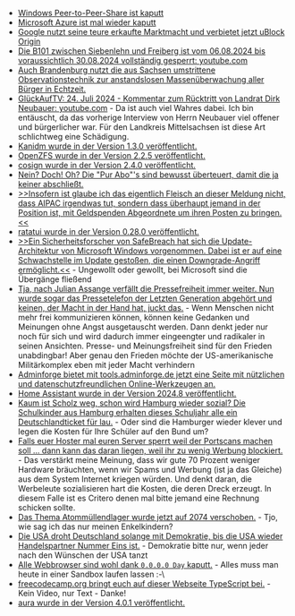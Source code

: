 * [Windows Peer-to-Peer-Share ist kaputt](https://www.borncity.com/blog/2024/08/05/neue-bitsloth-backdoor-entdeckt-missbraucht-den-windows-bits-dienst/)
* [Microsoft Azure ist mal wieder kaputt](https://blog.fefe.de/?ts=984fff3c)
* [Google nutzt seine teure erkaufte Marktmacht und verbietet jetzt uBlock Origin](https://blog.fefe.de/?ts=984e39c6)
* [Die B101 zwischen Siebenlehn und Freiberg ist vom 06.08.2024 bis voraussichtlich 30.08.2024 vollständig gesperrt: youtube.com](https://www.youtube.com/watch?v=Sx9y_23zhy4)
* [Auch Brandenburg nutzt die aus Sachsen umstrittene Observationstechnik zur anstandslosen Massenüberwachung aller Bürger in Echtzeit.](https://netzpolitik.org/2024/umstrittene-observationstechnik-aus-sachsen-auch-brandenburg-betreibt-biometrische-videoueberwachung-in-echtzeit/)
* [GlückAufTV:  24. Juli 2024 - Kommentar zum Rücktritt von Landrat Dirk Neubauer: youtube.com](https://www.youtube.com/watch?v=yWH8Bc0XUrI) - Da ist auch viel Wahres dabei. Ich bin entäuscht, da das vorherige Interview von Herrn Neubauer viel offener und bürgerlicher war. Für den Landkreis Mittelsachsen ist diese Art schlichtweg eine Schädigung.
* [Kanidm wurde in der Version 1.3.0 veröffentlicht.](https://github.com/kanidm/kanidm/releases/tag/v1.3.0)
* [OpenZFS wurde in der Version 2.2.5 veröffentlicht.](https://github.com/openzfs/zfs/releases/tag/zfs-2.2.5)
* [cosign wurde in der Version 2.4.0 veröffentlicht.](https://github.com/sigstore/cosign/releases/tag/v2.4.0)
* [Nein? Doch! Oh? Die "Pur Abo"'s sind bewusst überteuert, damit die ja keiner abschließt.](https://blog.fefe.de/?ts=984da104)
* [>>Insofern ist glaube ich das eigentlich Fleisch an dieser Meldung nicht, dass AIPAC irgendwas tut, sondern dass überhaupt jemand in der Position ist, mit Geldspenden Abgeordnete um ihren Posten zu bringen.<<](https://blog.fefe.de/?ts=984d187e)
* [ratatui wurde in der Version 0.28.0 veröffentlicht.](https://github.com/ratatui-org/ratatui/releases/tag/v0.28.0)
* [>>Ein Sicherheitsforscher von SafeBreach hat sich die Update-Architektur von Microsoft Windows vorgenommen. Dabei ist er auf eine Schwachstelle im Update gestoßen, die einen Downgrade-Angriff ermöglicht.<<](https://www.borncity.com/blog/2024/08/08/schwachstelle-in-windows-update-ermglicht-downgrade-angriffe-august-2024/) - Ungewollt oder gewollt, bei Microsoft sind die Übergänge fließend
* [Tja, nach Julian Assange verfällt die Pressefreiheit immer weiter. Nun wurde sogar das Pressetelefon der Letzten Generation abgehört und keinen, der Macht in der Hand hat, juckt das.](https://netzpolitik.org/2024/letzte-generation-gericht-weist-journalisten-beschwerden-wegen-abgehoerten-pressetelefons-zurueck/) - Wenn Menschen nicht mehr frei kommunizieren können, können keine Gedanken und Meinungen ohne Angst ausgetauscht werden. Dann denkt jeder nur noch für sich und wird dadurch immer eingeengter und radikaler in seinen Ansichten. Presse- und Meinungsfreiheit sind für den Frieden unabdingbar! Aber genau den Frieden möchte der US-amerikanische Militärkomplex eben mit jeder Macht verhindern
* [Adminforge bietet mit tools.adminforge.de jetzt eine Seite mit nützlichen und datenschutzfreundlichen Online-Werkzeugen an.](https://tools.adminforge.de/)
* [Home Assistant wurde in der Version 2024.8 veröffentlicht.](https://www.home-assistant.io/blog/2024/08/07/release-20248/)
* [Kaum ist Scholz weg, schon wird Hamburg wieder sozial? Die Schulkinder aus Hamburg erhalten dieses Schuljahr alle ein Deutschlandticket für lau.](https://blog.fefe.de/?ts=984bd3a0) - Oder sind die Hamburger wieder klever und legen die Kosten für Ihre Schüler auf den Bund um?
* [Falls euer Hoster mal euren Server sperrt weil der Portscans machen soll ... dann kann das daran liegen, weil ihr zu wenig Werbung blockiert.](https://blog.fefe.de/?ts=984bd1d3) - Das verstärkt meine Meinung, dass wir gute 70 Prozent weniger Hardware bräuchten, wenn wir Spams und Werbung (ist ja das Gleiche) aus dem System Internet kriegen würden. Und denkt daran, die Werbeleute sozialisieren hart die Kosten, die deren Dreck erzeugt. In diesem Falle ist es Critero denen mal bitte jemand eine Rechnung schicken sollte.
* [Das Thema Atommüllendlager wurde jetzt auf 2074 verschoben.](https://blog.fefe.de/?ts=984a4a29) - Tjo, wie sag ich das nur meinen Enkelkindern?
* [Die USA droht Deutschland solange mit Demokratie, bis die USA wieder Handelspartner Nummer Eins ist.](https://blog.fefe.de/?ts=984a7ec7) - Demokratie bitte nur, wenn jeder nach den Wünschen der USA tanzt
* [Alle Webbrowser sind wohl dank `0.0.0.0 Day` kaputt.](https://www.oligo.security/blog/0-0-0-0-day-exploiting-localhost-apis-from-the-browser) - Alles muss man heute in einer Sandbox laufen lassen :-\
* [freecodecamp.org bringt euch auf dieser Webseite TypeScript bei.](https://www.freecodecamp.org/news/typescript-for-beginners-guide/) - Kein Video, nur Text - Danke!
* [aura wurde in der Version 4.0.1 veröffentlicht.](https://github.com/fosskers/aura/releases/tag/v4.0.1)
